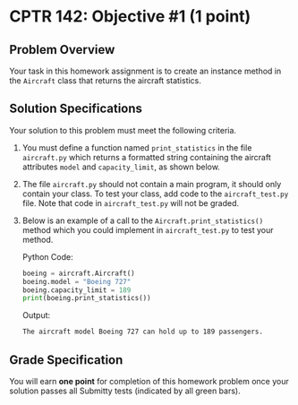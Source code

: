 # CPTR 142: Objective #1 (1 point)

## Problem Overview

Your task in this homework assignment is to create an instance method in the `Aircraft` class that returns the aircraft statistics.

## Solution Specifications

Your solution to this problem must meet the following criteria.

1. You must define a function named `print_statistics` in the file `aircraft.py` which returns a formatted string containing the aircraft attributes `model` and `capacity_limit`, as shown below.

1. The file `aircraft.py` should not contain a main program, it should only contain your class.  To test your class, add code to the `aircraft_test.py` file.  Note that code in `aircraft_test.py` will not be graded.

1. Below is an example of a call to the `Aircraft.print_statistics()` method which you could implement in `aircraft_test.py` to test your method.

    Python Code:
    
    ```python
    boeing = aircraft.Aircraft()
    boeing.model = "Boeing 727"
    boeing.capacity_limit = 189
    print(boeing.print_statistics())
    ```

    Output:
    ```html
    The aircraft model Boeing 727 can hold up to 189 passengers.
    ```

## Grade Specification

You will earn **one point** for completion of this homework problem once your solution passes all Submitty tests (indicated by all green bars).
